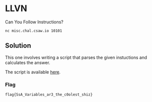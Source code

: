 # LLVN
Can You Follow Instructions?
```
nc misc.chal.csaw.io 10101
```
## Solution
This one involves writing a script that parses the given instuctions and calculates the answer.

The script is available [here](https://github.com/cppio/CSAW-RED-Quals-2018-Writeups/blob/master/Misc/llvn.py).

### Flag
`flag{SsA_Variables_ar3_the_c0olest_shiz}`
